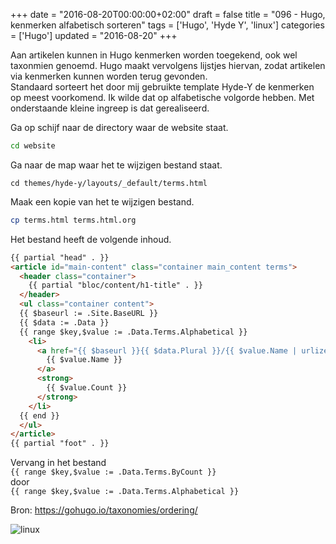 +++
date = "2016-08-20T00:00:00+02:00"
draft = false
title = "096 - Hugo, kenmerken alfabetisch sorteren"
tags = ['Hugo', 'Hyde Y', 'linux']
categories = ['Hugo']
updated = "2016-08-20"
+++

Aan artikelen kunnen in Hugo kenmerken worden toegekend, ook wel taxonmien
genoemd. Hugo maakt vervolgens lijstjes hiervan, zodat artikelen via kenmerken
kunnen worden terug gevonden.   
Standaard sorteert het door mij gebruikte template Hyde-Y de kenmerken op meest
voorkomend. Ik wilde dat op alfabetische volgorde hebben. Met onderstaande
kleine ingreep is dat gerealiseerd.

Ga op schijf naar de directory waar de website staat.
```bash
cd website
```

Ga naar de map waar het te wijzigen bestand staat.
```
cd themes/hyde-y/layouts/_default/terms.html
```

Maak een kopie van het te wijzigen bestand.
```bash
cp terms.html terms.html.org
```

Het bestand heeft de volgende inhoud.
```html
{{ partial "head" . }}
<article id="main-content" class="container main_content terms">
  <header class="container">
    {{ partial "bloc/content/h1-title" . }}
  </header>
  <ul class="container content">
  {{ $baseurl := .Site.BaseURL }}
  {{ $data := .Data }}
  {{ range $key,$value := .Data.Terms.Alphabetical }}
    <li>
      <a href="{{ $baseurl }}{{ $data.Plural }}/{{ $value.Name | urlize }}">
        {{ $value.Name }}
      </a>
      <strong>
        {{ $value.Count }}
      </strong>
    </li>
  {{ end }}
  </ul>
</article>
{{ partial "foot" . }}
```

Vervang in het bestand  
`{{ range $key,$value := .Data.Terms.ByCount }}`  
door  
`{{ range $key,$value := .Data.Terms.Alphabetical }}`


Bron: https://gohugo.io/taxonomies/ordering/

![linux](/img/logo_linux.jpg)

